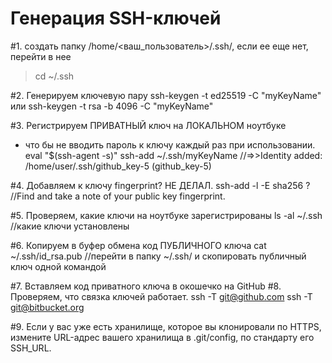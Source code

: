 # Генерация SSH-ключей

#1. создать папку /home/<ваш_пользователь>/.ssh/, 
если ее еще нет,
перейти в нее
>cd ~/.ssh

#2. Генерируем ключевую пару 
ssh-keygen -t ed25519 -C "myKeyName"
или
ssh-keygen -t rsa -b 4096 -C "myKeyName"

#3. Регистрируем ПРИВАТНЫЙ ключ на ЛОКАЛЬНОМ ноутбуке
- что бы не вводить пароль к ключу каждый раз при использовании.
eval "$(ssh-agent -s)"
ssh-add ~/.ssh/myKeyName          //=>>Identity added: /home/user/.ssh/github_key-5 (github_key-5)

#4. Добавляем к ключу fingerprint? НЕ ДЕЛАЛ.
ssh-add -l -E sha256          ?  //Find and take a note of your public key fingerprint.

#5. Проверяем, какие ключи на ноутбуке зарегистрированы
ls -al ~/.ssh                  //какие ключи установлены

#6. Копируем в буфер обмена код ПУБЛИЧНОГО ключа
cat ~/.ssh/id_rsa.pub   //перейти в папку ~/.ssh/ и скопировать публичный ключ одной командой

#7. Вставляем код приватного ключа в окошечко на GitHub
#8. Проверяем, что связка ключей работает.
ssh -T git@github.com
ssh -T git@bitbucket.org

#9. Если у вас уже есть хранилище, которое вы клонировали по HTTPS, 
измените URL-адрес вашего хранилища в .git/config, по стандарту его SSH_URL.

